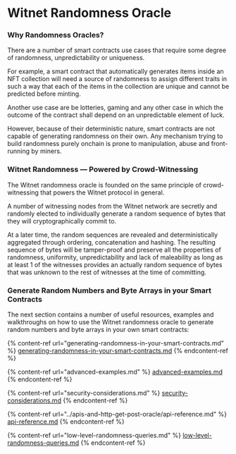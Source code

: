 # Witnet Randomness Oracle

### Why Randomness Oracles?

There are a number of smart contracts use cases that require some degree of randomness,  unpredictability or uniqueness.&#x20;

For example, a smart contract that automatically generates items inside an NFT collection will need a source of randomness to assign different traits in such a way that each of the items in the collection are unique and cannot be predicted before minting.

Another use case are be lotteries, gaming and any other case in which the outcome of the contract shall depend on an unpredictable element of luck.

However, because of their deterministic nature, smart contracts are not capable of generating randomness on their own. Any mechanism trying to build randomness purely onchain is prone to manipulation, abuse and front-running by miners.

### Witnet Randomness — Powered by Crowd-Witnessing

The Witnet randomness oracle is founded on the same principle of crowd-witnessing that powers the Witnet protocol in general.

A number of witnessing nodes from the Witnet network are secretly and randomly elected to individually generate a random sequence of bytes that they will cryptographically commit to.

At a later time, the random sequences are revealed and deterministically aggregated through ordering, concatenation and hashing. The resulting sequence of bytes will be tamper-proof and preserve all the properties of randomness, uniformity, unpredictability and lack of maleability as long as at least 1 of the witnesses provides an actually random sequence of bytes that was unknown to the rest of witnesses at the time of committing.

### Generate Random Numbers and Byte Arrays in your Smart Contracts

The next section contains a number of useful resources, examples and walkthroughs on how to use the Witnet randomness oracle to generate random numbers and byte arrays in your own smart contracts:

{% content-ref url="generating-randomness-in-your-smart-contracts.md" %}
[generating-randomness-in-your-smart-contracts.md](generating-randomness-in-your-smart-contracts.md)
{% endcontent-ref %}

{% content-ref url="advanced-examples.md" %}
[advanced-examples.md](advanced-examples.md)
{% endcontent-ref %}

{% content-ref url="security-considerations.md" %}
[security-considerations.md](security-considerations.md)
{% endcontent-ref %}

{% content-ref url="../apis-and-http-get-post-oracle/api-reference.md" %}
[api-reference.md](../apis-and-http-get-post-oracle/api-reference.md)
{% endcontent-ref %}

{% content-ref url="low-level-randomness-queries.md" %}
[low-level-randomness-queries.md](low-level-randomness-queries.md)
{% endcontent-ref %}
